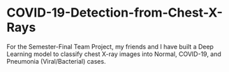# COVID-19-Detection-from-Chest-X-Rays
For the Semester-Final Team Project, my friends and I have built a Deep Learning model to classify chest X-ray images into Normal, COVID-19, and Pneumonia (Viral/Bacterial) cases.
